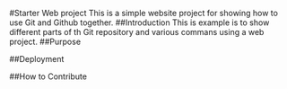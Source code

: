 #Starter Web project
This is a simple website project for showing how to use Git and Github together.
##Introduction
This is example is to show different parts of th Git repository and various commans using a web project.
##Purpose

##Deployment

##How to Contribute